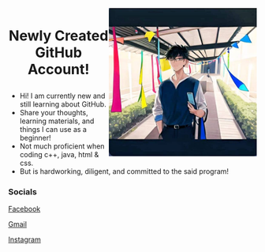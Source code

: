 <img align="right" width="300" height="300" src = "https://github.com/Kirara-22/About-me/blob/main/images/mee.jpg?raw=true"> 
<h1><p align = "center"> Newly Created GitHub Account! </p> </h1> 
<ul>
  <li> Hi! I am currently new and still learning about GitHub. </li>
  <li> Share your thoughts, learning materials, and things I can use as a beginner! </li>
  <li> Not much proficient when coding c++, java, html & css.</li>
  <li> But is hardworking, diligent, and committed to the said program!</li>
</ul>
<h3>  Socials </p> </h3>
<a href = "https://www.facebook.com/yuichi.yuichi22/"> Facebook </a> </p> <a href ="https://mail.google.com/mail/u/0/#inbox?compose=DmwnWrRnXvVGMHCfFvtjgNplsqnzdlSmDwgwgkqLSTGDZGnPSjpqfcNJhtGjdPCBFxmRLcLbFjkV"> Gmail </a> </p> <a href = "https://www.instagram.com/remnant.mori/"> Instagram </a> </p>
